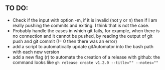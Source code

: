 ## TO DO:
* Check if the input with option -m, if it is invalid (not y or n) then if I am really pushing the commits and exiting. I think that is not the case.
* Probably handle the cases in which git fails, for example, when there is no connection and it cannot be pushed, by reading the output of git push and git commit (!= 0 then there was an error)
* add a script to automatically update gitAutomator into the bash path with each new version
* add a new flag (r) to automate the creation of a release with github: the command looks like `gh release create v1.2.0 --title="" --notes=""`

